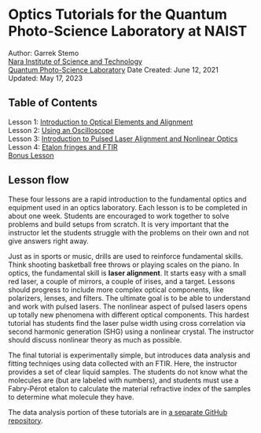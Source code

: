 # Optics Tutorials for the Quantum Photo-Science Laboratory at NAIST

Author: Garrek Stemo \
[Nara Institute of Science and Technology](http://www.naist.jp/en/) \
[Quantum Photo-Science Laboratory](https://qps-lab-naist-en.labby.jp)
Date Created: June 12, 2021 \
Updated: May 17, 2023

## Table of Contents

Lesson 1: [Introduction to Optical Elements and Alignment](lesson-1-optical-elements-alignment) \
Lesson 2: [Using an Oscilloscope](lesson-2-oscilloscopes) \
Lesson 3: [Introduction to Pulsed Laser Alignment and Nonlinear Optics](lesson-3-nonlinear-optics) \
Lesson 4: [Etalon fringes and FTIR](lesson-4-etalons-and-FTIR) \
[Bonus Lesson](bonus-lesson)

## Lesson flow

These four lessons are a rapid introduction to the fundamental 
optics and equipment used in an optics laboratory.
Each lesson is to be completed in about one week.
Students are encouraged to work together to solve problems
and build setups from scratch. It is very important that the 
instructor let the students struggle with the problems
on their own and not give answers right away.

Just as in sports or music, drills are used to reinforce
fundamental skills. Think shooting basketball free throws or
playing scales on the piano. In optics, the fundamental skill
is **laser alignment**. It starts easy with a small red laser,
a couple of mirrors, a couple of irises, and a target.
Lessons should progress to include more complex optical components,
like polarizers, lenses, and filters. The ultimate goal is to be
able to understand and work with pulsed lasers.
The nonlinear aspect of pulsed lasers opens up totally new phenomena with different optical components. 
This hardest tutorial has students find the laser pulse 
width using cross correlation via second harmonic generation (SHG) using a nonlinear crystal.
The instructor should discuss nonlinear theory as much as possible.

The final tutorial is experimentally simple, but introduces
data analysis and fitting techniqes using data collected 
with an FTIR. Here, the instructor provides a set of 
clear liquid samples. The students do not know 
what the molecules are (but are labeled with numbers), and 
students must use a Fabry-Pérot etalon to calculate the material
refractive index of the samples to determine what molecule
they have.

The data analysis portion of these tutorials are in [a separate GitHub repository](https://github.com/garrekstemo/Julia-spectroscopy-tutorials).